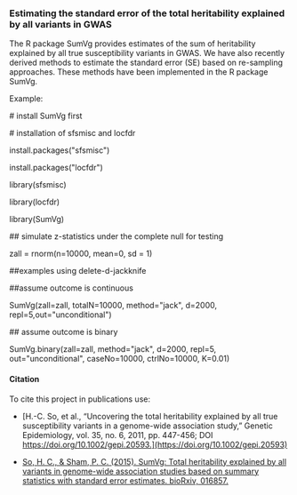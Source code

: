 ### Estimating the standard error of the total heritability explained by all variants in GWAS

The R package SumVg provides estimates of the sum of heritability explained by all true susceptibility variants in GWAS. We have also recently derived methods to estimate the standard error (SE) based on re-sampling approaches. These methods have been implemented in the R package SumVg. 

Example:

\# install SumVg first

\# installation of sfsmisc and locfdr 

install.packages("sfsmisc")

install.packages("locfdr")

library(sfsmisc)

library(locfdr)

library(SumVg)

\#\# simulate z-statistics under the complete null for testing

zall = rnorm(n=10000, mean=0, sd = 1)

\#\#examples using delete-d-jackknife 

\#\#assume outcome is continuous

SumVg(zall=zall, totalN=10000, method="jack", d=2000, repl=5,out="unconditional") 

\#\# assume outcome is binary

SumVg.binary(zall=zall, method="jack", d=2000, repl=5, out="unconditional", caseNo=10000, ctrlNo=10000, K=0.01) 

#### Citation

To cite this project in publications use:

- [H.-C. So, et al., “Uncovering the total heritability explained by all true susceptibility variants in a genome-wide association study,” Genetic Epidemiology, vol. 35, no. 6, 2011, pp. 447-456; DOI https://doi.org/10.1002/gepi.20593.](https://doi.org/10.1002/gepi.20593)

- [So, H. C., & Sham, P. C. (2015). SumVg: Total heritability explained by all variants in genome-wide association studies based on summary statistics with standard error estimates. bioRxiv, 016857.](https://www.biorxiv.org/content/10.1101/016857v1.full.pdf)


